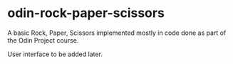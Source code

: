 # odin-rock-paper-scissors
A basic Rock, Paper, Scissors implemented mostly in code done
as part of the Odin Project course.

User interface to be added later.